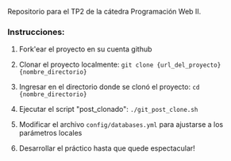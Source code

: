 Repositorio para el TP2 de la cátedra Programación Web II.

### Instrucciones:

1. Fork'ear el proyecto en su cuenta github

2. Clonar el proyecto localmente:
    `git clone {url_del_proyecto} {nombre_directorio}`

3. Ingresar en el directorio donde se clonó el proyecto:
    `cd {nombre_directorio}`

3. Ejecutar el script "post_clonado":
    `./git_post_clone.sh`

4. Modificar el archivo `config/databases.yml` para ajustarse a los parámetros locales

5. Desarrollar el práctico hasta que quede espectacular!
